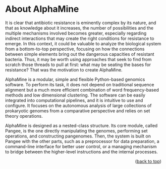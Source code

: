 # About AlphaMine


It is clear that antibiotic resistance is eminently complex by its nature, and that as knowledge about it increases, the number of possibilities and the multiple mechanisms involved becomes greater, especially regarding indirect interactions that may create the right conditions for resistance to emerge. In this context, it could be valuable to analyze the biological system from a bottom-to-top perspective, focusing on how the connections between simple elements bring out the dangerous capacities of resistant bacteria. Thus, it may be worth using approaches that seek to find from scratch those threads to pull at first: what may be seating the bases for resistance? That was the motivation to create AlphaMine.

AlphaMine is a modular, simple and flexible Python-based genomics software. To perform its task, it does not depend on traditional sequence alignment but a much more efficient combination of word frequency-based methods and low dimensional clustering. The software can be easily integrated into computational pipelines, and it is intuitive to use and configure. It focuses on the autonomous analysis of large collections of prokaryotic genomes from a comparative perspective and relies on set theory operations.

 
AlphaMine is designed as a nested-class structure. Its core module, called Pangee, is the one directly manipulating the genomes, performing set operations, and constructing pangenomes. Then, the system is built on Pangee with the other parts, such as a preprocessor for data preparation, a command-line interface for better user control, or a managing mechanism to bridge between the higher-level instructions and the internal processes.

<p align="right">(<a href="#top">back to top</a>)</p>
